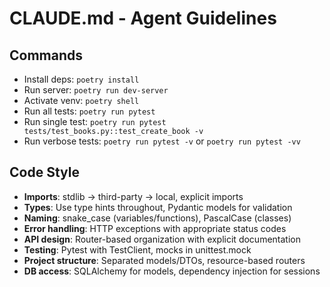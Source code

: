 # CLAUDE.md - Agent Guidelines

## Commands
- Install deps: `poetry install`
- Run server: `poetry run dev-server`
- Activate venv: `poetry shell`
- Run all tests: `poetry run pytest`
- Run single test: `poetry run pytest tests/test_books.py::test_create_book -v`
- Run verbose tests: `poetry run pytest -v` or `poetry run pytest -vv`

## Code Style
- **Imports**: stdlib → third-party → local, explicit imports
- **Types**: Use type hints throughout, Pydantic models for validation
- **Naming**: snake_case (variables/functions), PascalCase (classes)
- **Error handling**: HTTP exceptions with appropriate status codes
- **API design**: Router-based organization with explicit documentation
- **Testing**: Pytest with TestClient, mocks in unittest.mock
- **Project structure**: Separated models/DTOs, resource-based routers
- **DB access**: SQLAlchemy for models, dependency injection for sessions